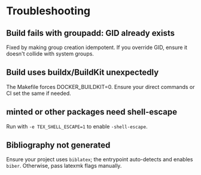 # Troubleshooting

## Build fails with groupadd: GID already exists

Fixed by making group creation idempotent. If you override GID, ensure it doesn't collide with system groups.

## Build uses buildx/BuildKit unexpectedly

The Makefile forces DOCKER_BUILDKIT=0. Ensure your direct commands or CI set the same if needed.

## minted or other packages need shell-escape

Run with `-e TEX_SHELL_ESCAPE=1` to enable `-shell-escape`.

## Bibliography not generated

Ensure your project uses `biblatex`; the entrypoint auto-detects and enables `biber`. Otherwise, pass latexmk flags manually.
